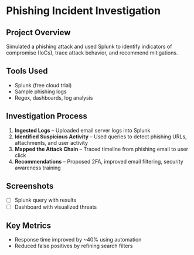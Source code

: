 # Phishing Incident Investigation

## Project Overview
Simulated a phishing attack and used Splunk to identify indicators of compromise (IoCs), trace attack behavior, and recommend mitigations.

## Tools Used
- Splunk (free cloud trial)
- Sample phishing logs
- Regex, dashboards, log analysis

## Investigation Process
1. **Ingested Logs** – Uploaded email server logs into Splunk
2. **Identified Suspicious Activity** – Used queries to detect phishing URLs, attachments, and user activity
3. **Mapped the Attack Chain** – Traced timeline from phishing email to user click
4. **Recommendations** – Proposed 2FA, improved email filtering, security awareness training

## Screenshots
- [ ] Splunk query with results
- [ ] Dashboard with visualized threats

## Key Metrics
- Response time improved by ~40% using automation
- Reduced false positives by refining search filters
